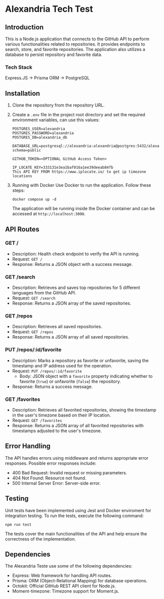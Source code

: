 # Alexandria Tech Test

## Introduction

This is a Node.js application that connects to the GitHub API to perform various functionalities related to repositories. It provides endpoints to search, store, and favorite repositories. The application also utilizes a database to persist repository and favorite data.

### Tech Stack

Express.JS -> Prisma ORM -> PostgreSQL

## Installation

1. Clone the repository from the repository URL.
2. Create a `.env` file in the project root directory and set the required environment variables, can use this values:

   ```
   POSTGRES_USER=alexandria
   POSTGRES_PASSWORD=alexandria
   POSTGRES_DB=alexandria_db

   DATABASE_URL=postgresql://alexandria:alexandria@postgres:5432/alexandria_db?schema=public

   GITHUB_TOKEN=<OPTIONAL GitHub Access Token>

   IP_LOCATE_KEY=333131e3ea1baf016a1ee39deeab84fb
   This API KEY FROM https://www.iplocate.io/ to get ip timezone locations
   ```

3. Running with Docker
   Use Docker to run the application. Follow these steps:

   `docker compose up -d`

   The application will be running inside the Docker container and can be accessed at `http://localhost:3000`.

## API Routes

### GET /

- Description: Health check endpoint to verify the API is running.
- Request: `GET /`
- Response: Returns a JSON object with a success message.

### GET /search

- Description: Retrieves and saves top repositories for 5 different languages from the GitHub API.
- Request: `GET /search`
- Response: Returns a JSON array of the saved repositories.

### GET /repos

- Description: Retrieves all saved repositories.
- Request: `GET /repos`
- Response: Returns a JSON array of all saved repositories.

### PUT /repos/:id/favorite

- Description: Marks a repository as favorite or unfavorite, saving the timestamp and IP address used for the operation.
- Request: `PUT /repos/:id/favorite`
  - Body: JSON object with a `favorite` property indicating whether to favorite (`true`) or unfavorite (`false`) the repository.
- Response: Returns a success message.

### GET /favorites

- Description: Retrieves all favorited repositories, showing the timestamp in the user's timezone based on their IP location.
- Request: `GET /favorites`
- Response: Returns a JSON array of all favorited repositories with timestamps adjusted to the user's timezone.

## Error Handling

The API handles errors using middleware and returns appropriate error responses. Possible error responses include:

- 400 Bad Request: Invalid request or missing parameters.
- 404 Not Found: Resource not found.
- 500 Internal Server Error: Server-side error.

## Testing

Unit tests have been implemented using Jest and Docker enviroment for integration testing. To run the tests, execute the following command:

`npm run test`

The tests cover the main functionalities of the API and help ensure the correctness of the implementation.

## Dependencies

The Alexandria Teste use some of the following dependencies:

- Express: Web framework for handling API routes.
- Prisma: ORM (Object-Relational Mapping) for database operations.
- Octokit: Official GitHub REST API client for Node.js.
- Moment-timezone: Timezone support for Moment.js.
